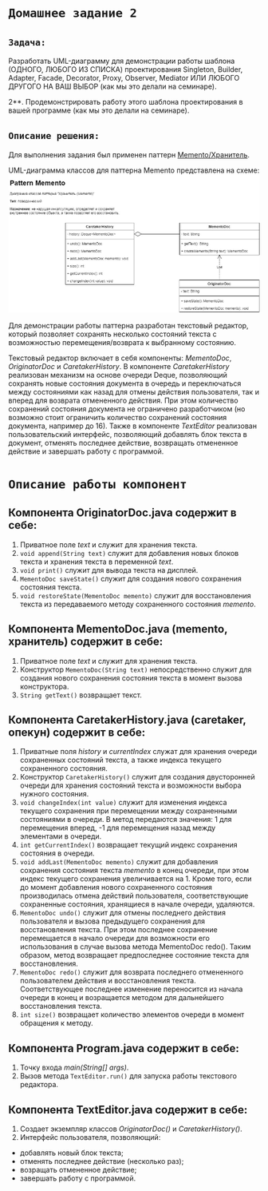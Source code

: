 # `Домашнее задание 2`

## `Задача:`
Разработать UML-диаграмму для демонстрации работы шаблона (ОДНОГО, ЛЮБОГО ИЗ СПИСКА) проектирования Singleton, Builder, Adapter, Facade, Decorator, Proxy, Observer, Mediator ИЛИ ЛЮБОГО ДРУГОГО НА ВАШ ВЫБОР (как мы это делали на семинаре).  

2**. Продемонстрировать работу этого шаблона проектирования в вашей программе (как мы это делали на семинаре).

## `Описание решения:`
Для выполнения задания был применен паттерн [Memento/Хранитель](https://ru.wikipedia.org/wiki/%D0%A5%D1%80%D0%B0%D0%BD%D0%B8%D1%82%D0%B5%D0%BB%D1%8C_(%D1%88%D0%B0%D0%B1%D0%BB%D0%BE%D0%BD_%D0%BF%D1%80%D0%BE%D0%B5%D0%BA%D1%82%D0%B8%D1%80%D0%BE%D0%B2%D0%B0%D0%BD%D0%B8%D1%8F)).  

UML-диаграмма классов для паттерна Memento представлена на схеме:
![UML_diagram](UML_pattern_Memento.jpg)

Для демонстрации работы паттерна разработан текстовый редактор, который позволяет сохранять несколько состояний текста с возможностью перемещения/возврата к выбранному состоянию.

Текстовый редактор включает в себя компоненты: *MementoDoc*, *OriginatorDoc* и *CaretakerHistory*. В компоненте *CaretakerHistory* реализован механизм на основе очереди Deque, позволяющий сохранять новые состояния документа в очередь и переключаться между состояниями как назад для отмены действия пользователя, так и вперед для возврата отмененного действия. При этом количество сохранений состояния документа не ограничено разработчиком (но возможно стоит ограничить количество сохранений состояния документа, например до 16). Также в компоненте *TextEditor* реализован пользовательский интерфейс, позволяющий добавлять блок текста в документ, отменять последнее действие, возвращать отмененное действие и завершать работу с программой.

# `Описание работы компонент`

## Компонента OriginatorDoc.java содержит в себе:
1. Приватное поле *text* и служит для хранения текста.
2. `void append(String text)` служит для добавления новых блоков текста и хранения текста в переменной *text*.
3. `void print()` служит для вывода текста на дисплей.
4. `MementoDoc saveState()` служит для создания нового сохранения состояния текста.
5. `void restoreState(MementoDoc memento)` служит для восстановления текста из передаваемого методу сохраненного состояния *memento*.

## Компонента MementoDoc.java (memento, хранитель) содержит в себе:
1. Приватное поле *text* и служит для хранения текста.
2. Конструктор `MementoDoc(String text)` непосредственно служит для создания нового сохранения состояния текста в момент вызова конструктора.
3. `String getText()` возвращает текст.

## Компонента CaretakerHistory.java (caretaker, опекун) содержит в себе:
1. Приватные поля *history* и *currentIndex* служат для хранения очереди сохраненных состояний текста, а также индекса текущего сохраненного состояния.
2. Конструктор `CaretakerHistory()` служит для создания двусторонней очереди для хранения состояний текста и возможности выбора нужного состояния.
3. `void changeIndex(int value)` служит для изменения индекса текущего сохранения при перемещении между сохраненными состояниями в очереди. В метод передаются значения: 1 для перемещения вперед, -1 для перемещения назад между элементами в очереди.
4. `int getCurrentIndex()` возвращает текущий индекс сохранения состояния в очереди.
5. `void addLast(MementoDoc memento)` служит для добавления сохранения состояния текста *memento* в конец очереди, при этом индекс текущего сохранения увеличивается на 1. Кроме того, если до момент добавления нового сохраненного состояния производилась отмена действий пользователя, соответствующие сохраненные состояния, хранящиеся в начале очереди, удаляются.
6. `MementoDoc undo()` служит для отмены последнего действия пользователя и вызова предыдущего сохранения для восстановления текста. При этом последнее сохранение перемещается в начало очереди для возможности его использования в случае вызова метода MementoDoc redo(). Таким образом, метод возвращает предпоследнее состояние текста для восстановления.
7. `MementoDoc redo()` служит для возврата последнего отмененного пользователем действия и восстановления текста. Соответствующее последнее изменение переносится из начала очереди в конец и возращается методом для дальнейшего восстановления текста.
8. `int size()` возвращает количество элементов очереди в момент обращения к методу.

## Компонента Program.java содержит в себе:
1. Точку входа *main(String[] args)*.
2. Вызов метода `TextEditor.run()` для запуска работы текстового редактора.

## Компонента TextEditor.java содержит в себе:
1. Создает экземпляр классов *OriginatorDoc()* и *CaretakerHistory()*.
2. Интерфейс пользователя, позволяющий:
* добавлять новый блок текста;
* отменять последнее действие (несколько раз);
* возращать отмененное действие;
* завершать работу с программой.
